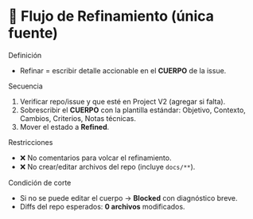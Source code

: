 # 🔄 Flujo de Refinamiento (única fuente)

Definición
- Refinar = escribir detalle accionable en el **CUERPO** de la issue.

Secuencia
1) Verificar repo/issue y que esté en Project V2 (agregar si falta).
2) Sobrescribir el **CUERPO** con la plantilla estándar:
   Objetivo, Contexto, Cambios, Criterios, Notas técnicas.
3) Mover el estado a **Refined**.

Restricciones
- ❌ No comentarios para volcar el refinamiento.
- ❌ No crear/editar archivos del repo (incluye `docs/**`).

Condición de corte
- Si no se puede editar el cuerpo → **Blocked** con diagnóstico breve.
- Diffs del repo esperados: **0 archivos** modificados.
